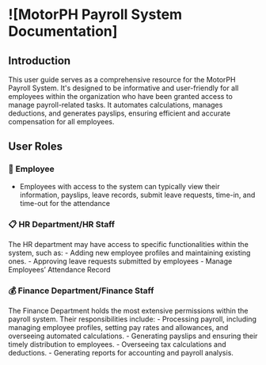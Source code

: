 
# ![MotorPH Payroll System Documentation]

## Introduction

This user guide serves as a comprehensive resource for the MotorPH Payroll System. It's designed to be informative and user-friendly for all employees within the organization who have been granted access to manage payroll-related tasks. It automates calculations, manages deductions, and generates payslips, ensuring efficient and accurate compensation for all employees.


## User Roles
  
### 🚗 Employee 
- Employees with access to the system can typically view their information, payslips, leave records, submit leave requests, time-in, and time-out for the attendance

### 📋 HR Department/HR Staff  
The HR department may have access to specific functionalities within the system, such as:
     - Adding new employee profiles and maintaining existing ones.
     - Approving leave requests submitted by employees
     - Manage Employees’ Attendance Record

### 💰 Finance Department/Finance Staff
The Finance Department holds the most extensive permissions within the payroll system. Their responsibilities include:
     - Processing payroll, including managing employee profiles, setting pay rates and allowances, and overseeing automated calculations.
     - Generating payslips and ensuring their timely distribution to employees.
     -  Overseeing tax calculations and deductions.
     - Generating reports for accounting and payroll analysis.
